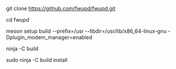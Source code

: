 


git clone https://github.com/fwupd/fwupd.git

cd fwupd

meson setup build --prefix=/usr --libdir=/usr/lib/x86_64-linux-gnu -Dplugin_modem_manager=enabled

ninja -C build

sudo ninja -C build install

